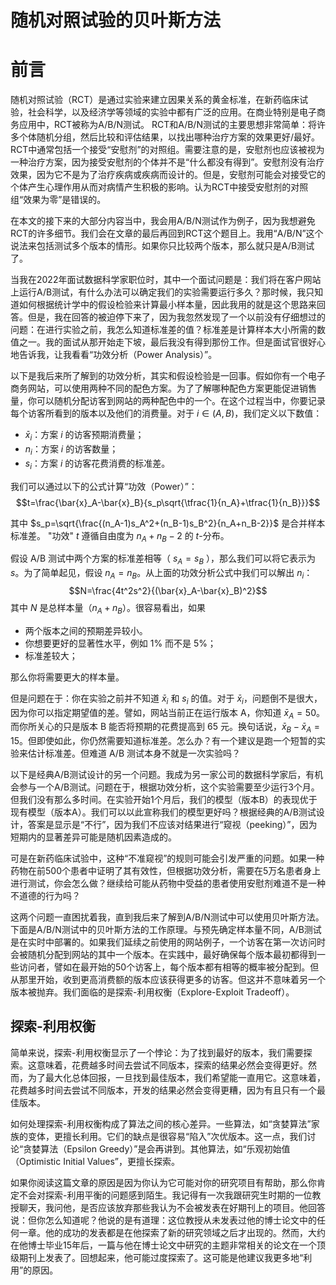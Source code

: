 # 随机对照试验的贝叶斯方法

# 前言

随机对照试验（RCT）是通过实验来建立因果关系的黄金标准，在新药临床试验，社会科学，以及经济学等领域的实验中都有广泛的应用。在商业特别是电子商务应用中，RCT被称为A/B/N测试。 RCT和A/B/N测试的主要思想非常简单：将许多个体随机分组，然后比较和评估结果，以找出哪种治疗方案的效果更好/最好。RCT中通常包括一个接受“安慰剂”的对照组。需要注意的是，安慰剂也应该被视为一种治疗方案，因为接受安慰剂的个体并不是“什么都没有得到”。安慰剂没有治疗效果，因为它不是为了治疗疾病或疾病而设计的。但是，安慰剂可能会对接受它的个体产生心理作用从而对病情产生积极的影响。认为RCT中接受安慰剂的对照组“效果为零”是错误的。

在本文的接下来的大部分内容当中，我会用A/B/N测试作为例子，因为我想避免RCT的许多细节。我们会在文章的最后再回到RCT这个题目上。我用“A/B/N”这个说法来包括测试多个版本的情形。如果你只比较两个版本，那么就只是A/B测试了。

当我在2022年面试数据科学家职位时，其中一个面试问题是：我们将在客户网站上运行A/B测试，有什么办法可以确定我们的实验需要运行多久？那时候，我只知道如何根据统计学中的假设检验来计算最小样本量，因此我用的就是这个思路来回答。但是，我在回答的被迫停下来了，因为我忽然发现了一个以前没有仔细想过的问题：在进行实验之前，我怎么知道标准差的值？标准差是计算样本大小所需的数值之一。我的面试从那开始走下坡，最后我没有得到那份工作。但是面试官很好心地告诉我，让我看看“功效分析（Power Analysis）”。

以下是我后来所了解到的功效分析，其实和假设检验是一回事。假如你有一个电子商务网站，可以使用两种不同的配色方案。为了了解哪种配色方案更能促进销售量，你可以随机分配访客到网站的两种配色中的一个。在这个过程当中，你要记录每个访客所看到的版本以及他们的消费量。对于 $i\in(A,B)$，我们定义以下数值：

* $\bar{x}_i$：方案 $i$ 的访客预期消费量；
* $n_i$：方案 $i$ 的访客数量；
* $s_i$：方案 $i$ 的访客花费消费的标准差。

我们可以通过以下的公式计算“功效（Power）”：
$$t=\frac{\bar{x}_A-\bar{x}_B}{s_p\sqrt{\tfrac{1}{n_A}+\tfrac{1}{n_B}}}$$

其中 $s_p=\sqrt{\frac{(n_A-1)s_A^2+(n_B-1)s_B^2}{n_A+n_B-2}}$ 是合并样本标准差。 "功效" $t$ 遵循自由度为 $n_A+n_B-2$ 的 $t$-分布。

假设 A/B 测试中两个方案的标准差相等（ $s_A=s_B$ ），那么我们可以将它表示为 $s$。为了简单起见，假设 $n_A=n_B$。从上面的功效分析公式中我们可以解出 $n_i$：
$$N=\frac{4t^2s^2}{(\bar{x}_A-\bar{x}_B)^2}$$
其中 $N$ 是总样本量（$n_A+n_B$）。很容易看出，如果

* 两个版本之间的预期差异较小。
* 你想要更好的显著性水平，例如 1% 而不是 5%；
* 标准差较大；

那么你将需要更大的样本量。

但是问题在于：你在实验之前并不知道 $\bar{x}_i$ 和 $s_i$ 的值。对于 $\bar{x}_i$，问题倒不是很大，因为你可以指定期望值的差。譬如，网站当前正在运行版本 A，你知道 $\bar{x}_A=50$。而你所关心的只是版本 B 能否将预期的花费提高到 65 元。换句话说，$\bar{x}_B-\bar{x}_A=15$。但即使如此，你仍然需要知道标准差。怎么办？有一个建议是跑一个短暂的实验来估计标准差。但难道 A/B 测试本身不就是一次实验吗？

以下是经典A/B测试设计的另一个问题。我成为另一家公司的数据科学家后，有机会参与一个A/B测试。问题在于，根据功效分析，这个实验需要至少运行3个月。但我们没有那么多时间。在实验开始1个月后，我们的模型（版本B）的表现优于现有模型（版本A）。我们可以以此宣称我们的模型更好吗？根据经典的A/B测试设计，答案是显示是“不行”，因为我们不应该对结果进行“窥视（peeking）”，因为短期内的显著差异可能是随机因素造成的。

可是在新药临床试验中，这种“不准窥视”的规则可能会引发严重的问题。如果一种药物在前500个患者中证明了其有效性，但根据功效分析，需要在5万名患者身上进行测试，你会怎么做？继续给可能从药物中受益的患者使用安慰剂难道不是一种不道德的行为吗？

这两个问题一直困扰着我，直到我后来了解到A/B/N测试中可以使用贝叶斯方法。下面是A/B/N测试中的贝叶斯方法的工作原理。与预先确定样本量不同，A/B测试是在实时中部署的。如果我们延续之前使用的网站例子，一个访客在第一次访问时会被随机分配到网站的其中一个版本。在实践中，最好确保每个版本最初都得到一些访问者，譬如在最开始的50个访客上，每个版本都有相等的概率被分配到。但从那里开始，收到更高消费额的版本应该获得更多的访客。但这并不意味着另一个版本被抛弃。我们面临的是探索-利用权衡（Explore-Exploit Tradeoff）。

## 探索-利用权衡

简单来说，探索-利用权衡显示了一个悖论：为了找到最好的版本，我们需要探索。这意味着，花费越多时间去尝试不同版本，探索的结果必然会变得更好。然而，为了最大化总体回报，一旦找到最佳版本，我们希望能一直用它。这意味着，花费越多时间去尝试不同版本，开发的结果必然会变得更糟，因为有且只有一个最佳版本。

如何处理探索-利用权衡构成了算法之间的核心差异。一些算法，如“贪婪算法”家族的变体，更擅长利用。它们的缺点是很容易“陷入”次优版本。这一点，我们讨论“贪婪算法（Epsilon Greedy）”是会再讲到。其他算法，如“乐观初始值（Optimistic Initial Values”，更擅长探索。

如果你阅读这篇文章的原因是因为你认为它可能对你的研究项目有帮助，那么你肯定不会对探索-利用平衡的问题感到陌生。我记得有一次我跟研究生时期的一位教授聊天，我问他，是否应该放弃那些我认为不会被发表在好期刊上的项目。他回答说：但你怎么知道呢？他说的是有道理：这位教授从未发表过他的博士论文中的任何一章。他的成功的发表都是在他探索了新的研究领域之后才出现的。然而，大约在他博士毕业15年后，一篇与他在博士论文中研究的主题非常相关的论文在一个顶级期刊上发表了。回想起来，他可能过度探索了。这可能是他建议我更多地“利用”的原因。